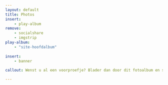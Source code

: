 ```yaml
---
layout: default
title: Photos
insert:
    - play-album
remove:
    - socialshare
    - imgstrip
play-album:
    - "site-hoofdalbum"
    
insert:
    - banner
    
callout: Wenst u al een voorproefje? Blader dan door dit fotoalbum en snuif de sfeer op van Veld & Duin.

---
```

